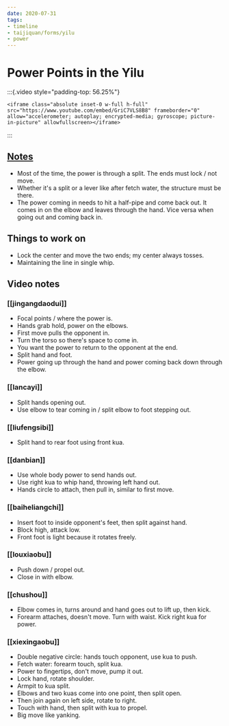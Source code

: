 ```yaml
---
date: 2020-07-31
tags:
- timeline
- taijiquan/forms/yilu
- power
---
```


# Power Points in the Yilu

:::{.video style="padding-top: 56.25%"}
```{=html}
<iframe class="absolute inset-0 w-full h-full" src="https://www.youtube.com/embed/GriC7VLS8B8" frameborder="0" allow="accelerometer; autoplay; encrypted-media; gyroscope; picture-in-picture" allowfullscreen></iframe>
```
:::

## [Notes](http://practicalmethod.com/2020/07/yilu-first-13-moves-power-points-20200717-online-video-trailer/)
* Most of the time, the power is through a split.  The ends must lock / not move.
* Whether it's a split or a lever like after fetch water, the structure must be there.
* The power coming in needs to hit a half-pipe and come back out.  It comes in on the elbow and leaves through the hand.  Vice versa when going out and coming back in.

## Things to work on
* Lock the center and move the two ends; my center always tosses.
* Maintaining the line in single whip.

## Video notes
### [[jingangdaodui]]
* Focal points / where the power is.
* Hands grab hold, power on the elbows.
* First move pulls the opponent in.
* Turn the torso so there's space to come in.
* You want the power to return to the opponent at the end.
* Split hand and foot.
* Power going up through the hand and power coming back down through the elbow.

### [[lancayi]]
* Split hands opening out.
* Use elbow to tear coming in / split elbow to foot stepping out.

### [[liufengsibi]]
* Split hand to rear foot using front kua.

### [[danbian]]
* Use whole body power to send hands out.
* Use right kua to whip hand, throwing left hand out.
* Hands circle to attach, then pull in, similar to first move.

### [[baiheliangchi]]
* Insert foot to inside opponent's feet, then split against hand.
* Block high, attack low.
* Front foot is light because it rotates freely.

### [[louxiaobu]]
* Push down / propel out.
* Close in with elbow.

### [[chushou]]
* Elbow comes in, turns around and hand goes out to lift up, then kick.
* Forearm attaches, doesn't move.  Turn with waist.  Kick right kua for power.

### [[xiexingaobu]]
* Double negative circle: hands touch opponent, use kua to push.
* Fetch water: forearm touch, split kua.
* Power to fingertips, don't move, pump it out.
* Lock hand, rotate shoulder.
* Armpit to kua split.
* Elbows and two kuas come into one point, then split open.
* Then join again on left side, rotate to right.
* Touch with hand, then split with kua to propel.
* Big move like yanking.
